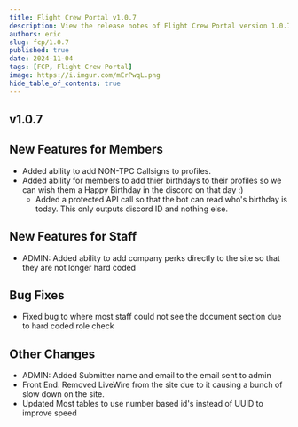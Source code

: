 ```yaml
---
title: Flight Crew Portal v1.0.7
description: View the release notes of Flight Crew Portal version 1.0.7
authors: eric
slug: fcp/1.0.7
published: true 
date: 2024-11-04
tags: [FCP, Flight Crew Portal]
image: https://i.imgur.com/mErPwqL.png
hide_table_of_contents: true
---
```



## v1.0.7
<!-- truncate -->

## **New Features for Members**
- Added ability to add NON-TPC Callsigns to profiles.
- Added ability for members to add thier birthdays to their profiles so we can wish them a Happy Birthday in the discord on that day :)
    - Added a protected API call so that the bot can read who's birthday is today. This only outputs discord ID and nothing else.

## **New Features for Staff**

- ADMIN: Added ability to add company perks directly to the site so that they are not longer hard coded

## **Bug Fixes**

- Fixed bug to where most staff could not see the document section due to hard coded role check

## **Other Changes**

- ADMIN: Added Submitter name and email to the email sent to admin
- Front End: Removed LiveWire from the site due to it causing a bunch of slow down on the site.
- Updated Most tables to use number based id's instead of UUID to improve speed